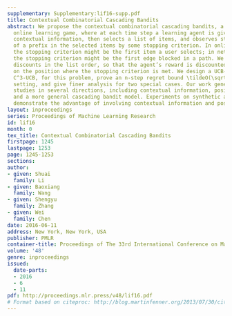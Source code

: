 ```yaml
---
supplementary: Supplementary:lif16-supp.pdf
title: Contextual Combinatorial Cascading Bandits
abstract: We propose the contextual combinatorial cascading bandits, a combinatorial
  online learning game, where at each time step a learning agent is given a set of
  contextual information, then selects a list of items, and observes stochastic outcomes
  of a prefix in the selected items by some stopping criterion. In online recommendation,
  the stopping criterion might be the first item a user selects; in network routing,
  the stopping criterion might be the first edge blocked in a path. We consider position
  discounts in the list order, so that the agent’s reward is discounted depending
  on the position where the stopping criterion is met. We design a UCB-type algorithm,
  C^3-UCB, for this problem, prove an n-step regret bound \tildeO(\sqrtn) in the general
  setting, and give finer analysis for two special cases. Our work generalizes existing
  studies in several directions, including contextual information, position discounts,
  and a more general cascading bandit model. Experiments on synthetic and real datasets
  demonstrate the advantage of involving contextual information and position discounts.
layout: inproceedings
series: Proceedings of Machine Learning Research
id: lif16
month: 0
tex_title: Contextual Combinatorial Cascading Bandits
firstpage: 1245
lastpage: 1253
page: 1245-1253
sections: 
author:
- given: Shuai
  family: Li
- given: Baoxiang
  family: Wang
- given: Shengyu
  family: Zhang
- given: Wei
  family: Chen
date: 2016-06-11
address: New York, New York, USA
publisher: PMLR
container-title: Proceedings of The 33rd International Conference on Machine Learning
volume: '48'
genre: inproceedings
issued:
  date-parts:
  - 2016
  - 6
  - 11
pdf: http://proceedings.mlr.press/v48/lif16.pdf
# Format based on citeproc: http://blog.martinfenner.org/2013/07/30/citeproc-yaml-for-bibliographies/
---
```

